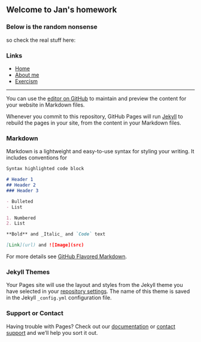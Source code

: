 ## Welcome to Jan's homework

### Below is the random nonsense
so check the real stuff here:

### Links

* [Home](https://jankawis.github.io/web4Gabor/home)
* [About me](https://jankawis.github.io/web4Gabor/about)
* [Exercism](https://jankawis.github.io/web4Gabor/exercism)

<!--- * [About me](web4Gabor/about)) -->

----------
You can use the [editor on GitHub](https://github.com/jankaWIS/web4Gabor/edit/main/index.md) to maintain and preview the content for your website in Markdown files.

Whenever you commit to this repository, GitHub Pages will run [Jekyll](https://jekyllrb.com/) to rebuild the pages in your site, from the content in your Markdown files.

### Markdown

Markdown is a lightweight and easy-to-use syntax for styling your writing. It includes conventions for

```markdown
Syntax highlighted code block

# Header 1
## Header 2
### Header 3

- Bulleted
- List

1. Numbered
2. List

**Bold** and _Italic_ and `Code` text

[Link](url) and ![Image](src)
```

For more details see [GitHub Flavored Markdown](https://guides.github.com/features/mastering-markdown/).

### Jekyll Themes

Your Pages site will use the layout and styles from the Jekyll theme you have selected in your [repository settings](https://github.com/jankaWIS/web4Gabor/settings/pages). The name of this theme is saved in the Jekyll `_config.yml` configuration file.

### Support or Contact

Having trouble with Pages? Check out our [documentation](https://docs.github.com/categories/github-pages-basics/) or [contact support](https://support.github.com/contact) and we’ll help you sort it out.

